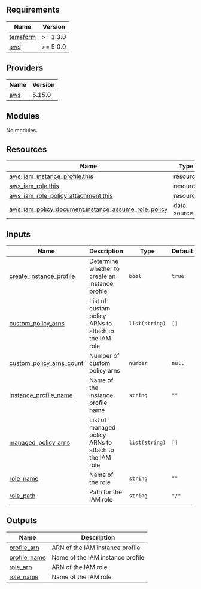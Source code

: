<!-- BEGINNING OF PRE-COMMIT-TERRAFORM DOCS HOOK -->
## Requirements

| Name | Version |
|------|---------|
| <a name="requirement_terraform"></a> [terraform](#requirement\_terraform) | >= 1.3.0 |
| <a name="requirement_aws"></a> [aws](#requirement\_aws) | >= 5.0.0 |

## Providers

| Name | Version |
|------|---------|
| <a name="provider_aws"></a> [aws](#provider\_aws) | 5.15.0 |

## Modules

No modules.

## Resources

| Name | Type |
|------|------|
| [aws_iam_instance_profile.this](https://registry.terraform.io/providers/hashicorp/aws/latest/docs/resources/iam_instance_profile) | resource |
| [aws_iam_role.this](https://registry.terraform.io/providers/hashicorp/aws/latest/docs/resources/iam_role) | resource |
| [aws_iam_role_policy_attachment.this](https://registry.terraform.io/providers/hashicorp/aws/latest/docs/resources/iam_role_policy_attachment) | resource |
| [aws_iam_policy_document.instance_assume_role_policy](https://registry.terraform.io/providers/hashicorp/aws/latest/docs/data-sources/iam_policy_document) | data source |

## Inputs

| Name | Description | Type | Default | Required |
|------|-------------|------|---------|:--------:|
| <a name="input_create_instance_profile"></a> [create\_instance\_profile](#input\_create\_instance\_profile) | Determine whether to create an instance profile | `bool` | `true` | no |
| <a name="input_custom_policy_arns"></a> [custom\_policy\_arns](#input\_custom\_policy\_arns) | List of custom policy ARNs to attach to the IAM role | `list(string)` | `[]` | no |
| <a name="input_custom_policy_arns_count"></a> [custom\_policy\_arns\_count](#input\_custom\_policy\_arns\_count) | Number of custom policy arns | `number` | `null` | no |
| <a name="input_instance_profile_name"></a> [instance\_profile\_name](#input\_instance\_profile\_name) | Name of the instance profile name | `string` | `""` | no |
| <a name="input_managed_policy_arns"></a> [managed\_policy\_arns](#input\_managed\_policy\_arns) | List of managed policy ARNs to attach to the IAM role | `list(string)` | `[]` | no |
| <a name="input_role_name"></a> [role\_name](#input\_role\_name) | Name of the role | `string` | `""` | no |
| <a name="input_role_path"></a> [role\_path](#input\_role\_path) | Path for the IAM role | `string` | `"/"` | no |

## Outputs

| Name | Description |
|------|-------------|
| <a name="output_profile_arn"></a> [profile\_arn](#output\_profile\_arn) | ARN of the IAM instance profile |
| <a name="output_profile_name"></a> [profile\_name](#output\_profile\_name) | Name of the IAM instance profile |
| <a name="output_role_arn"></a> [role\_arn](#output\_role\_arn) | ARN of the IAM role |
| <a name="output_role_name"></a> [role\_name](#output\_role\_name) | Name of the IAM role |
<!-- END OF PRE-COMMIT-TERRAFORM DOCS HOOK -->
